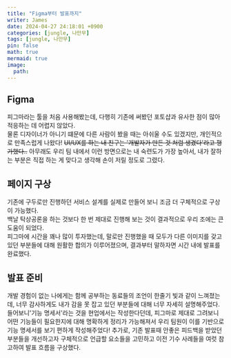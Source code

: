 ```yaml
---
title: "Figma부터 발표까지"
writer: James
date: 2024-04-27 24:18:01 +0900
categories: [jungle, 나만무]
tags: [jungle, 나만무]
pin: false
math: true
mermaid: true
image:
  path:
---
```


## Figma

피그마라는 툴을 처음 사용해봤는데, 다행히 기존에 써봤던 포토샵과 유사한 점이 많아 적응하는 데 어렵지 않았다.  
물론 디자이너가 아니기 떄문에 다른 사람이 봤을 때는 아쉬울 수도 있겠지만, 개인적으로 만족스럽게 나왔다!
~~UI/UX를 하는 내 친구는 '개발자가 만든 것 처럼 생겼다'라고 평가했다..~~
아무래도 우리 팀 내에서 이런 방면으로는 내 숙련도가 가장 높아서, 내가 잘하는 부분은 직접 하는 게 맞다고 생각해 손이 저릴 정도로 그렸다.

## 페이지 구상

기존에 구두로만 진행하던 서비스 설계를 실제로 만들어 보니 조금 더 구체적으로 구상이 가능했다.  
백날 탁상공론을 하는 것보다 한 번 제대로 진행해 보는 것이 결과적으로 우리 조에는 큰 도움이 되었다.  
피그마에 시간을 꽤나 많이 투자했는데, 말로만 진행했을 때 모두가 다른 이미지를 갖고 있던 부분들에 대해 원활한 합의가 이루어졌으며, 결과부터 말하자면 시간 내에 발표를 완료했다.

## 발표 준비

개발 경험이 없는 나에게는 함께 공부하는 동료들의 조언이 한줄기 빛과 같이 느껴졌는데, 너무 감사하게도 내가 감을 못 잡고 있던 부분들에 대해 너무 자세히 설명해주었다. 들어보니'기능 명세서'라는 것을 현업에서는 작성한다던데, 피그마로 제대로 그려보니 어떤 기능들이 필요한지에 대해 명확하게 정리가 가능해져서 우리 팀원이 이를 기반으로 기능 명세서를 보기 편하게 작성해주었다!
추가로, 기존 발표때 안좋은 피드백을 받았던 부분들을 개선하고자 구체적으로 언급할 요소들을 고민하고 이전 기수 사례들을 여럿 참고하여 발표 흐름을 구상했다.
